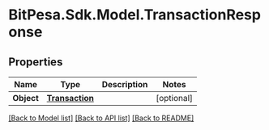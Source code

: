 # BitPesa.Sdk.Model.TransactionResponse
## Properties

Name | Type | Description | Notes
------------ | ------------- | ------------- | -------------
**Object** | [**Transaction**](Transaction.md) |  | [optional] 

[[Back to Model list]](../README.md#documentation-for-models) [[Back to API list]](../README.md#documentation-for-api-endpoints) [[Back to README]](../README.md)

